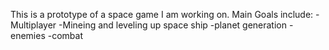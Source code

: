 This is a prototype of a space game I am working on.Main Goals include:-Multiplayer -Mineing and leveling up space ship-planet generation-enemies-combat